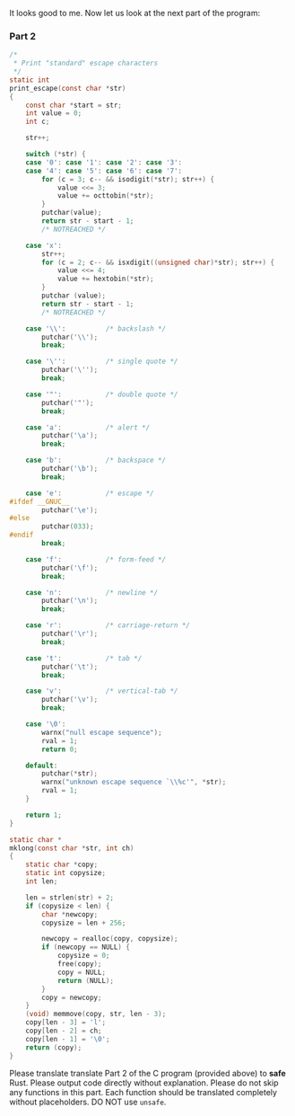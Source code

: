 
It looks good to me. Now let us look at the next part of the program:

### Part 2

```c
/*
 * Print "standard" escape characters 
 */
static int
print_escape(const char *str)
{
	const char *start = str;
	int value = 0;
	int c;

	str++;

	switch (*str) {
	case '0': case '1': case '2': case '3':
	case '4': case '5': case '6': case '7':
		for (c = 3; c-- && isodigit(*str); str++) {
			value <<= 3;
			value += octtobin(*str);
		}
		putchar(value);
		return str - start - 1;
		/* NOTREACHED */

	case 'x':
		str++;
		for (c = 2; c-- && isxdigit((unsigned char)*str); str++) {
			value <<= 4;
			value += hextobin(*str);
		}
		putchar (value);
		return str - start - 1;
		/* NOTREACHED */

	case '\\':			/* backslash */
		putchar('\\');
		break;

	case '\'':			/* single quote */
		putchar('\'');
		break;

	case '"':			/* double quote */
		putchar('"');
		break;

	case 'a':			/* alert */
		putchar('\a');
		break;

	case 'b':			/* backspace */
		putchar('\b');
		break;

	case 'e':			/* escape */
#ifdef __GNUC__
		putchar('\e');
#else
		putchar(033);
#endif
		break;

	case 'f':			/* form-feed */
		putchar('\f');
		break;

	case 'n':			/* newline */
		putchar('\n');
		break;

	case 'r':			/* carriage-return */
		putchar('\r');
		break;

	case 't':			/* tab */
		putchar('\t');
		break;

	case 'v':			/* vertical-tab */
		putchar('\v');
		break;

	case '\0':
		warnx("null escape sequence");
		rval = 1;
		return 0;

	default:
		putchar(*str);
		warnx("unknown escape sequence `\\%c'", *str);
		rval = 1;
	}

	return 1;
}

static char *
mklong(const char *str, int ch)
{
	static char *copy;
	static int copysize;
	int len;	

	len = strlen(str) + 2;
	if (copysize < len) {
		char *newcopy;
		copysize = len + 256;

		newcopy = realloc(copy, copysize);
		if (newcopy == NULL) {
			copysize = 0;
			free(copy);
			copy = NULL;
			return (NULL);
		}
		copy = newcopy;
	}
	(void) memmove(copy, str, len - 3);
	copy[len - 3] = 'l';
	copy[len - 2] = ch;
	copy[len - 1] = '\0';
	return (copy);	
}
```

Please translate translate Part 2 of the C program (provided above) to **safe** Rust. Please output code directly without explanation. Please do not skip any functions in this part. Each function should be translated completely without placeholders. DO NOT use `unsafe`.
